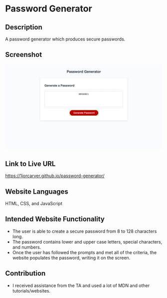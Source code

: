# Password Generator

## Description
A password generator which produces secure passwords.

## Screenshot
![Screenshot](screenshot.png)

## Link to Live URL
https://1jorcarver.github.io/password-generator/

## Website Languages
HTML, CSS, and JavaScript

## Intended Website Functionality
- The user is able to create a secure password from 8 to 128 characters long. 
- The password contains lower and upper case letters, special characters, and numbers.
- Once the user has followed the prompts and met all of the criteria, the website populates the password, writing it on the screen.

## Contribution
- I received assistance from the TA and used a lot of MDN and other tutorials/websites. 

